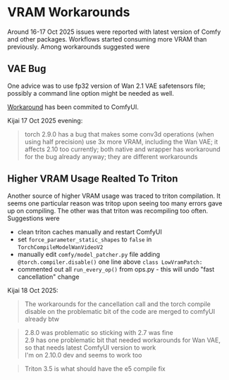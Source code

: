 # VRAM Workarounds

Around 16-17 Oct 2025 issues were reported with latest version of Comfy and other packages. Workflows started consuming more VRAM than previously. Among workarounds suggested were

## VAE Bug

One advice was to use fp32 version of Wan 2.1 VAE safetensors file; possibly a command line option might be needed as well.

[Workaround](https://github.com/comfyanonymous/ComfyUI/commit/19b466160c1cd43f707769adef6f8ed6e9fd50bf) has been commited to ComfyUI.

Kijai 17 Oct 2025 evening:
> torch 2.9.0 has a bug that makes some conv3d operations (when using half precision) use 3x more VRAM, including the Wan VAE;
> it affects 2.10 too currently;
> both native and wrapper has workaround for the bug already anyway; they are different workarounds

## Higher VRAM Usage Realted To Triton

Another source of higher VRAM usage was traced to triton compilation. It seems one particular reason was tritop upon seeing too many errors gave up on compiling. The other was that triton was recompiling too often. Suggestions were

* clean triton caches manually and restart ComfyUI
* set `force_parameter_static_shapes` to `false` in `TorchCompileModelWanVideoV2`
* manually edit `comfy/model_patcher.py` file adding `@torch.compiler.disable()` one line above `class LowVramPatch:`
* commented out all `run_every_op()` from ops.py - this will undo "fast cancellation" change

Kijai 18 Oct 2025:
> The workarounds for the cancellation call and the torch compile disable on the
> problematic bit of the code are merged to comfyUI already btw

> 2.8.0 was problematic so sticking with 2.7 was fine  
> 2.9 has one problematic bit that needed workarounds for Wan VAE,  
> so that needs latest ComfyUI version to work  
> I'm on 2.10.0 dev and seems to work too

> Triton 3.5 is what should have the e5 compile fix
